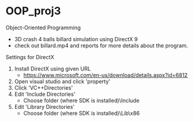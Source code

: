 # OOP_proj3
Object-Oriented Programming
- 3D crash 4 balls billard simulation using DirectX 9
- check out billard.mp4 and reports for more details about the program.


Settings for DirectX
1. Install DirectX using given URL
   - https://www.microsoft.com/en-us/download/details.aspx?id=6812
2. Open visual studio and click 'property'
3. Click 'VC++Directories' 
4. Edit 'Include Directories'  
   - Choose folder  (where SDK is installed)\Include
5. Edit 'Library Directories'
   - Choose folder (where SDK is installed)\Lib\x86
